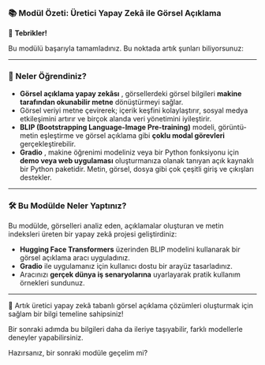 ### 📚 Modül Özeti: Üretici Yapay Zekâ ile Görsel Açıklama

🎉 **Tebrikler!**

Bu modülü başarıyla tamamladınız. Bu noktada artık şunları biliyorsunuz:

---

### 🧠 Neler Öğrendiniz?

* **Görsel açıklama yapay zekâsı** , görsellerdeki görsel bilgileri **makine tarafından okunabilir metne** dönüştürmeyi sağlar.
* Görsel veriyi metne çevirerek; içerik keşfini kolaylaştırır, sosyal medya etkileşimini artırır ve birçok alanda veri yönetimini iyileştirir.
* **BLIP (Bootstrapping Language-Image Pre-training)** modeli, görüntü-metin eşleştirme ve görsel açıklama gibi **çoklu modal görevleri** gerçekleştirebilir.
* **Gradio** , makine öğrenimi modeliniz veya bir Python fonksiyonu için **demo veya web uygulaması** oluşturmanıza olanak tanıyan açık kaynaklı bir Python paketidir. Metin, görsel, dosya gibi çok çeşitli giriş ve çıkışları destekler.

---

### 🛠️ Bu Modülde Neler Yaptınız?

Bu modülde, görselleri analiz eden, açıklamalar oluşturan ve metin indeksleri üreten bir yapay zekâ projesi geliştirdiniz:

* **Hugging Face Transformers** üzerinden BLIP modelini kullanarak bir görsel açıklama aracı uyguladınız.
* **Gradio** ile uygulamanız için kullanıcı dostu bir arayüz tasarladınız.
* Aracınızı **gerçek dünya iş senaryolarına** uyarlayarak pratik kullanım örnekleri sundunuz.

---

🚀 Artık üretici yapay zekâ tabanlı görsel açıklama çözümleri oluşturmak için sağlam bir bilgi temeline sahipsiniz!

Bir sonraki adımda bu bilgileri daha da ileriye taşıyabilir, farklı modellerle deneyler yapabilirsiniz.

Hazırsanız, bir sonraki modüle geçelim mi?
